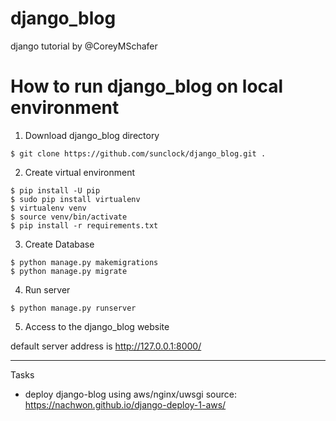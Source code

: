 # django_blog
django tutorial by @CoreyMSchafer


# How to run django_blog on local environment
1. Download django_blog directory
~~~
$ git clone https://github.com/sunclock/django_blog.git .
~~~

2. Create virtual environment
~~~
$ pip install -U pip
$ sudo pip install virtualenv
$ virtualenv venv
$ source venv/bin/activate
$ pip install -r requirements.txt
~~~

3. Create Database
~~~
$ python manage.py makemigrations
$ python manage.py migrate
~~~

4. Run server
~~~
$ python manage.py runserver
~~~

5. Access to the django_blog website

default server address is http://127.0.0.1:8000/

---

Tasks
- deploy django-blog using aws/nginx/uwsgi
source: https://nachwon.github.io/django-deploy-1-aws/
